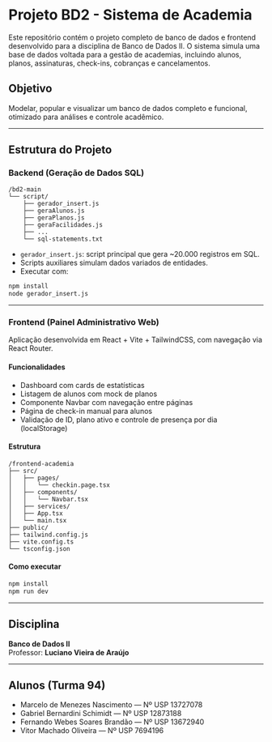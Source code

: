 # Projeto BD2 - Sistema de Academia

Este repositório contém o projeto completo de banco de dados e frontend desenvolvido para a disciplina de Banco de Dados II. O sistema simula uma base de dados voltada para a gestão de academias, incluindo alunos, planos, assinaturas, check-ins, cobranças e cancelamentos.

## Objetivo

Modelar, popular e visualizar um banco de dados completo e funcional, otimizado para análises e controle acadêmico.

---

## Estrutura do Projeto

### Backend (Geração de Dados SQL)

```
/bd2-main
└── script/
    ├── gerador_insert.js
    ├── geraAlunos.js
    ├── geraPlanos.js
    ├── geraFacilidades.js
    ├── ...
    └── sql-statements.txt
```

- `gerador_insert.js`: script principal que gera ~20.000 registros em SQL.
- Scripts auxiliares simulam dados variados de entidades.
- Executar com:
```bash
npm install
node gerador_insert.js
```

---

### Frontend (Painel Administrativo Web)

Aplicação desenvolvida em React + Vite + TailwindCSS, com navegação via React Router.

#### Funcionalidades
- Dashboard com cards de estatísticas
- Listagem de alunos com mock de planos
- Componente Navbar com navegação entre páginas
- Página de check-in manual para alunos
- Validação de ID, plano ativo e controle de presença por dia (localStorage)

#### Estrutura

```
/frontend-academia
├── src/
│   ├── pages/
│   │   └── checkin.page.tsx
│   ├── components/
│   │   └── Navbar.tsx
│   ├── services/
│   ├── App.tsx
│   └── main.tsx
├── public/
├── tailwind.config.js
├── vite.config.ts
└── tsconfig.json
```

#### Como executar

```bash
npm install
npm run dev
```

---

## Disciplina

**Banco de Dados II**  
Professor: **Luciano Vieira de Araújo**

---

## Alunos (Turma 94)

- Marcelo de Menezes Nascimento — Nº USP 13727078  
- Gabriel Bernardini Schimidt — Nº USP 12873188  
- Fernando Webes Soares Brandão — Nº USP 13672940  
- Vitor Machado Oliveira — Nº USP 7694196
